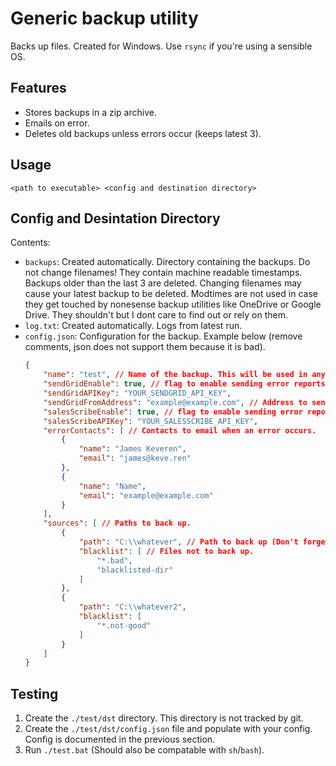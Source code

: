 # Generic backup utility
Backs up files. Created for Windows. Use `rsync` if you're using a sensible OS.

## Features
- Stores backups in a zip archive.
- Emails on error.
- Deletes old backups unless errors occur (keeps latest 3).

## Usage
`<path to executable> <config and destination directory>`

## Config and Desintation Directory
Contents:
- `backups`: Created automatically. Directory containing the backups. Do not change filenames! They contain machine readable timestamps. Backups older than the last 3 are deleted. Changing filenames may cause your latest backup to be deleted. Modtimes are not used in case they get touched by nonesense backup utilities like OneDrive or Google Drive. They shouldn't but I dont care to find out or rely on them.
- `log.txt`: Created automatically. Logs from latest run.
- `config.json`: Configuration for the backup. Example below (remove comments, json does not support them because it is bad).
	```json
	{
		"name": "test", // Name of the backup. This will be used in any error report emails (Useful for backups on multiple machines).
		"sendGridEnable": true, // flag to enable sending error reports with SendGrid.
		"sendGridAPIKey": "YOUR_SENDGRID_API_KEY",
		"sendGridFromAddress": "example@example.com", // Address to send emails from with SendGrid.
		"salesScribeEnable": true, // flag to enable sending error reports with SalesScribe.
		"salesScribeAPIKey": "YOUR_SALESSCRIBE_API_KEY",
		"errorContacts": [ // Contacts to email when an error occurs.
			{
				"name": "James Keveren",
				"email": "james@keve.ren"
			},
			{
				"name": "Name",
				"email": "example@example.com"
			}
		],
		"sources": [ // Paths to back up.
			{
				"path": "C:\\whatever", // Path to back up (Don't forget to escape backslashes).
				"blacklist": [ // Files not to back up.
					"*.bad",
					"blacklisted-dir"
				]
			},
			{
				"path": "C:\\whatever2",
				"blacklist": [
					"*.not-good"
				]
			}
		]
	}
	```

## Testing
1. Create the `./test/dst` directory. This directory is not tracked by git.
1. Create the `./test/dst/config.json` file and populate with your config. Config is documented in the previous section.
1. Run `./test.bat` (Should also be compatable with `sh`/`bash`).
